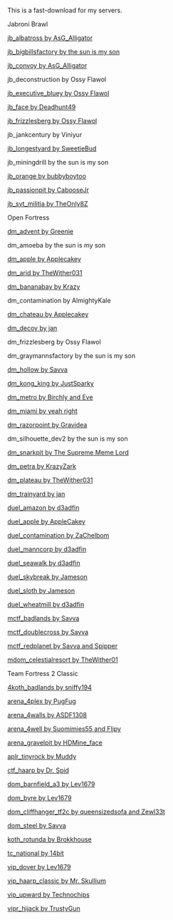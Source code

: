 This is a fast-download for my servers.

Jabroni Brawl

[jb_albatross by AsG_Alligator](https://gamebanana.com/mods/417586)

[jb_bigbillsfactory by the sun is my son](https://gamebanana.com/mods/421247)

[jb_convoy by AsG_Alligator](https://gamebanana.com/mods/414094)

jb_deconstruction by Ossy Flawol

[jb_executive_bluey by Ossy Flawol](https://gamebanana.com/mods/417328)

[jb_face by Deadhunt49](https://gamebanana.com/mods/412057)

[jb_frizzlesberg by Ossy Flawol](https://gamebanana.com/mods/414670)

jb_jankcentury by Viniyur

[jb_longestyard by SweetieBud](https://gamebanana.com/mods/412299)

jb_miningdrill by the sun is my son

[jb_orange by bubbyboytoo](https://gamebanana.com/mods/411726)

[jb_passionpit by CabooseJr](https://gamebanana.com/mods/411842)

[jb_svt_militia by TheOnly8Z](https://gamebanana.com/mods/427410)

Open Fortress

[dm_advent by Greenie](https://tf2maps.net/downloads/dm_advent.16054/)

dm_amoeba by the sun is my son

[dm_apple by Applecakey](https://tf2maps.net/downloads/apple.11921/)

[dm_arid by TheWither031](https://tf2maps.net/downloads/arid.14373/)

[dm_bananabay by Krazy](https://gamebanana.com/mods/308878)

dm_contamination by AlmightyKale

[dm_chateau by Applecakey](https://tf2maps.net/downloads/chateau.12715/)

[dm_decoy by jan](https://gamebanana.com/mods/308687)

dm_frizzlesberg by Ossy Flawol

dm_graymannsfactory by the sun is my son

[dm_hollow by Savva](https://gamebanana.com/mods/151101)

[dm_kong_king by JustSparky](https://gamebanana.com/mods/151104)

[dm_metro by Birchly and Eve](https://gamebanana.com/mods/151073)

[dm_miami by yeah right](https://tf2maps.net/downloads/miami.15607/)

[dm_razorpoint by Gravidea](https://tf2maps.net/downloads/razorpoint-open-fortress.17641/)

dm_silhouette_dev2 by the sun is my son

[dm_snarkpit by The Supreme Meme Lord](https://tf2maps.net/downloads/dm_snarkpit.17491/)

[dm_petra by KrazyZark](https://gamebanana.com/mods/151077)

[dm_plateau by TheWither031](https://tf2maps.net/downloads/plateau.15273/)

[dm_trainyard by jan](https://gamebanana.com/mods/313810)

[duel_amazon by d3adfin](https://tf2maps.net/downloads/amazon.12811/)

[duel_apple by AppleCakey](https://tf2maps.net/downloads/apple-duel-edit.11926/)

[duel_contamination by ZaChelbom](https://tf2maps.net/downloads/contamination.15352/)

[duel_manncorp by d3adfin](https://tf2maps.net/downloads/mann-corp.13272/)

[duel_seawalk by d3adfin](https://tf2maps.net/downloads/seawalk.11966/)

[duel_skybreak by Jameson](https://tf2maps.net/downloads/skybreak.12766/)

[duel_sloth by Jameson](https://tf2maps.net/downloads/sloth.12710/)

[duel_wheatmill by d3adfin](https://tf2maps.net/downloads/wheatmill.12878/)

[mctf_badlands by Savva](https://gamebanana.com/mods/151124)

[mctf_doublecross by Savva](https://gamebanana.com/mods/151125)

[mctf_redplanet by Savva and Spipper](https://gamebanana.com/mods/151129)

[mdom_celestialresort by TheWither01](https://tf2maps.net/downloads/celestial-resort.15938/)

Team Fortress 2 Classic

[4koth_badlands by sniffy194](https://tf2maps.net/downloads/4koth_badlands-4-team-badlands.13100/)

[arena_4plex by PugFug](https://gamebanana.com/mods/56256)

[arena_4walls by ASDF1308](https://gamebanana.com/mods/442373)

[arena_4well by Suomimies55 and Flipy](https://gamebanana.com/mods/309922)

[arena_gravelpit by HDMine_face](https://gamebanana.com/mods/422564)

[aplr_tinyrock by Muddy](https://tf2maps.net/downloads/tiny-rock.14422/)

[ctf_haarp by Dr. Spid](https://tf2maps.net/downloads/haarp.24/)

[dom_barnfield_a3 by Lev1679](https://tf2maps.net/downloads/dom_barnfield.13294/)

[dom_byre by Lev1679](https://gamebanana.com/mods/56221)

[dom_cliffhanger_tf2c by queensizedsofa and Zewl33t](https://gamebanana.com/mods/56223)

[dom_steel by Savva](https://tf2maps.net/downloads/steel-domination.13090/)

[koth_rotunda by Brokkhouse](https://tf2maps.net/downloads/rotunda-tf2c.15505/)

[tc_national by 14bit](https://tf2maps.net/downloads/tc-national-tf2c.14991/)

[vip_dover by Lev1679](https://tf2maps.net/downloads/vip_dover.13199/)

[vip_haarp_classic by Mr. Skullium](https://drive.google.com/file/d/1d-SnxpCm40Ga9gButlRZt5Ce3SjOUBoy/view)

[vip_upward by Technochips](https://tf2maps.net/downloads/vip_upward.13091/)

[vipr_hijack by TrustyGun](https://tf2maps.net/downloads/vipr_hijack.13189/)
